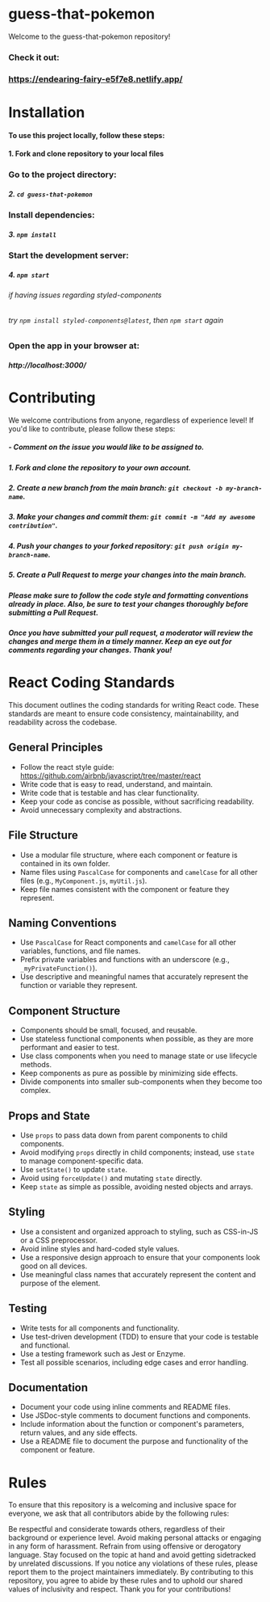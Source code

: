 # guess-that-pokemon
Welcome to the guess-that-pokemon repository! 

### Check it out:
### https://endearing-fairy-e5f7e8.netlify.app/

# Installation
#### To use this project locally, follow these steps:

#### 1. Fork and clone repository to your local files

### Go to the project directory:
##### 2. `cd guess-that-pokemon`

### Install dependencies:
##### 3. `npm install`

### Start the development server:
##### 4. `npm start`

###### if having issues regarding styled-components
###### try `npm install styled-components@latest`, then `npm start` again

### Open the app in your browser at:
##### http://localhost:3000/

# Contributing
We welcome contributions from anyone, regardless of experience level! If you'd like to contribute, please follow these steps:

##### - Comment on the issue you would like to be assigned to.

##### 1. Fork and clone the repository to your own account.
##### 2. Create a new branch from the main branch: `git checkout -b my-branch-name`.
##### 3. Make your changes and commit them: `git commit -m "Add my awesome contribution"`.
##### 4. Push your changes to your forked repository: `git push origin my-branch-name`.
##### 5. Create a Pull Request to merge your changes into the main branch.
##### Please make sure to follow the code style and formatting conventions already in place. Also, be sure to test your changes thoroughly before submitting a Pull Request.

##### Once you have submitted your pull request, a moderator will review the changes and merge them in a timely manner. Keep an eye out for comments regarding your changes. Thank you!


# React Coding Standards

This document outlines the coding standards for writing React code. These standards are meant to ensure code consistency, maintainability, and readability across the codebase.

## General Principles

- Follow the react style guide: https://github.com/airbnb/javascript/tree/master/react
- Write code that is easy to read, understand, and maintain.
- Write code that is testable and has clear functionality.
- Keep your code as concise as possible, without sacrificing readability.
- Avoid unnecessary complexity and abstractions.

## File Structure

- Use a modular file structure, where each component or feature is contained in its own folder.
- Name files using `PascalCase` for components and `camelCase` for all other files (e.g., `MyComponent.js`, `myUtil.js`).
- Keep file names consistent with the component or feature they represent.

## Naming Conventions

- Use `PascalCase` for React components and `camelCase` for all other variables, functions, and file names.
- Prefix private variables and functions with an underscore (e.g., `_myPrivateFunction()`).
- Use descriptive and meaningful names that accurately represent the function or variable they represent.

## Component Structure

- Components should be small, focused, and reusable.
- Use stateless functional components when possible, as they are more performant and easier to test.
- Use class components when you need to manage state or use lifecycle methods.
- Keep components as pure as possible by minimizing side effects.
- Divide components into smaller sub-components when they become too complex.

## Props and State

- Use `props` to pass data down from parent components to child components.
- Avoid modifying `props` directly in child components; instead, use `state` to manage component-specific data.
- Use `setState()` to update `state`.
- Avoid using `forceUpdate()` and mutating `state` directly.
- Keep `state` as simple as possible, avoiding nested objects and arrays.

## Styling

- Use a consistent and organized approach to styling, such as CSS-in-JS or a CSS preprocessor.
- Avoid inline styles and hard-coded style values.
- Use a responsive design approach to ensure that your components look good on all devices.
- Use meaningful class names that accurately represent the content and purpose of the element.

## Testing

- Write tests for all components and functionality.
- Use test-driven development (TDD) to ensure that your code is testable and functional.
- Use a testing framework such as Jest or Enzyme.
- Test all possible scenarios, including edge cases and error handling.

## Documentation

- Document your code using inline comments and README files.
- Use JSDoc-style comments to document functions and components.
- Include information about the function or component's parameters, return values, and any side effects.
- Use a README file to document the purpose and functionality of the component or feature.

# Rules
To ensure that this repository is a welcoming and inclusive space for everyone, we ask that all contributors abide by the following rules:

Be respectful and considerate towards others, regardless of their background or experience level.
Avoid making personal attacks or engaging in any form of harassment.
Refrain from using offensive or derogatory language.
Stay focused on the topic at hand and avoid getting sidetracked by unrelated discussions.
If you notice any violations of these rules, please report them to the project maintainers immediately.
By contributing to this repository, you agree to abide by these rules and to uphold our shared values of inclusivity and respect. Thank you for your contributions!

